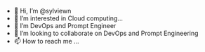 - 👋 Hi, I’m @sylviewn
- 👀 I’m interested in Cloud computing...
- 🌱 I’m DevOps and Prompt Engineer
- 💞️ I’m looking to collaborate on DevOps and Prompt Engineering
- 📫 How to reach me ...

<!---
sylviewn/sylviewn is a ✨ special ✨ repository because its `README.md` (this file) appears on your GitHub profile.
You can click the Preview link to take a look at your changes.
--->
